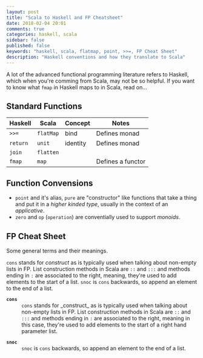 ```yaml
---
layout: post
title: "Scala to Haskell and FP Cheatsheet"
date: 2018-02-04 20:01
comments: true
categories: haskell, scala
sidebar: false
published: false
keywords: "haskell, scala, flatmap, point, >>=, FP Cheat Sheet"
description: "Haskell conventions and how they translate to Scala"
---
```


A lot of the advanced functional programming literature refers to Haskell, which when you're comming from Scala, may not be so helpful. If you want to know what `fmap` in Haskell maps to in Scala, read on...

<!-- more -->

## Standard Functions

|  Haskell |   Scala   |  Concept |                  Notes                  |
|----------|-----------|----------|-----------------------------------------|
| `>>=`    | `flatMap` | bind     | Defines monad                           |
| `return` | `unit`    | identity | Defines monad                           |
| `join`   | `flatten` |          |                                         |
| `fmap`   | `map`     |          | Defines a functor                       |


## Function Convensions

 * `point` and it's alias, `pure` are "constructor" like functions that take a thing and put it in a _higher kinded type_, usually in the context of an _applicative_.
 * `zero` and `op` (`operation`) are conventially used to support _monoids_. 

## FP Cheat Sheet

Some general terms and their meanings.

`cons` stands for _construct_ as is typically used when talking about non-empty lists in FP. List construction methods in Scala are `::` and `:::` and methods ending in `:` are associated to the right, meaning, they're used to add elements to the start of a list.
`snoc` is `cons` backwards, so append an element to the end of a list.

<dl>
  <dt><strong><code>cons</code></strong></dt>
  <dd><code>cons</code> stands for _construct_ as is typically used when talking about non-empty lists in FP. List construction methods in Scala are <code>::</code> and <code>:::</code> and methods ending in <code>:</code> are associated to the right, meaning in this case, they're used to add elements to the start of a right hand parameter list.</dd>
  </dl>
  <dl>
  <dt><strong><code>snoc</code></strong></dt>
  <dd><code>snoc</code> is <code>cons</code> backwards, so append an element to the end of a list.</dd>
</dl>
